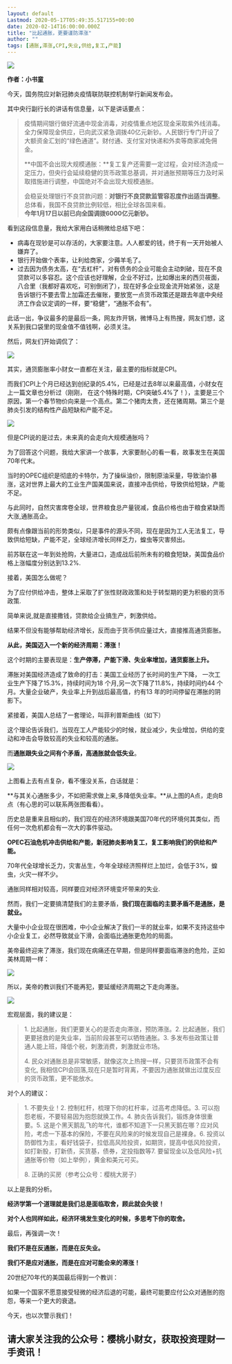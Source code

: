 ```yaml
---
layout: default
Lastmod: 2020-05-17T05:49:35.517155+00:00
date: 2020-02-14T16:00:00.000Z
title: "比起通胀，更要谨防滞涨"
author: ""
tags: [通胀,滞涨,CPI,失业,供给,复工,产能]
---
```


![](https://images.weserv.nl/?url=https%3A//pic1.zhimg.com/v2-0385dc0d6b0e2570f950f974f2013238_b.jpg)

**作者：小书童**

今天，国务院应对新冠肺炎疫情联防联控机制举行新闻发布会。

其中央行副行长的讲话有信息量，以下是讲话要点：

> 疫情期间银行做好流通中现金消毒，对疫情重点地区现金采取紫外线消毒。全力保障现金供应，已向武汉紧急调拨40亿元新钞。人民银行专门开设了大额资金汇划的“绿色通道”。财付通、支付宝对快递和外卖等商家减免佣金。
> 
> **中国不会出现大规模通胀：**复工复产还需要一定过程，会对经济造成一定压力，但央行会延续稳健的货币政策总基调，并对通胀预期等压力及时采取措施进行调整，中国绝对不会出现大规模通胀。
> 
>   
> 会稳妥处理银行不良贷款问题：**对银行不良贷款监管容忍度作出适当调整**。总体看，我国不良贷款比例较低，相比全球各国来看。  
> **今年1月17日以前已向全国调拨6000亿元新钞。**

看到这段信息量，我给大家用白话稍微给总结下吧：

*   病毒在现钞是可以存活的，大家要注意。人人都爱的钱，终于有一天开始被人嫌弃了。
*   银行开始做个表率，让利给商家，少薅羊毛了。
*   过去因为债务太高，在“去杠杆”，对有债务的企业可能会主动刺破，现在不良贷款可以多容忍。这个应该也好理解，企业不好过，比如爆出来的西贝莜面，八合里（我都好喜欢吃，可别倒闭了），现在好多企业现金流开始紧张，这是告诉银行不要去雪上加霜还去催账，要放宽一点货币政策还是跟去年底中央经济工作会议定调的一样，要“稳健”，“通胀不会有”。

此话一出，争议最多的是最后一条，网友炸开锅，微博马上有热搜，网友们想，这关系到我口袋里的现金值不值钱啊，必须关注。

然后，网友们开始调侃了：

![](https://images.weserv.nl/?url=https%3A//pic1.zhimg.com/v2-89dbfcfc0074bc307543562600a2ee80_b.jpg)

其实，通货膨胀率小财女一直都在关注，最主要的指标就是CPI。

而我们CPI上个月已经达到创纪录的5.4%，已经是过去8年以来最高值，小财女在上一篇文章也分析过（刚刚， 在这个特殊时期，CPI突破5.4%了！），主要是三个原因，第一个春节物价向来是一个高点。第二个猪肉太贵，还在猪周期。第三个是肺炎引发的结构性产品短缺和产能不足。

![](https://images.weserv.nl/?url=https%3A//pic4.zhimg.com/v2-4a59658314677d298b3fc8284c038dcb_b.jpg)

但是CPI说的是过去，未来真的会走向大规模通胀吗？

为了回答这个问题，我给大家讲一个故事，大家要耐心的看一看，故事发生在美国70年代末。

当时的OPEC组织是彻底的卡特尔，为了操纵油价，限制原油采量，导致油价暴涨，这对世界上最大的工业生产国美国来说，直接冲击供给，导致供给短缺，产能不足。

与此同时，自然灾害席卷全球，世界粮食总产量锐减，食品价格也由于粮食紧缺而大涨,通胀高企。

颇有点像跟当前的形势类似，只是事件的源头不同，现在是因为工人无法复工，导致供给短缺，产能不足，全球经济增长同样乏力，蝗虫等灾害频出。

前苏联在这一年到处抢购，大量进口，造成战后前所未有的粮食短缺，美国食品价格上涨幅度分别达到13.2%.

接着，美国怎么做呢？

为了应付供给冲击，整体上采取了扩张性财政政策和处于转型期的更为积极的货币政策.

简单来说,就是直接撒钱，贷款给企业搞生产，刺激供给。

结果不但没有能够帮助经济增长，反而由于货币供应量过大，直接推高通货膨胀。

**从此，美国迈入一个新的经济周期：滞涨！**

这个时期的主要表现是：**生产停滞，产能下滑、失业率增加，通货膨胀上升。**

滞胀对美国经济造成了致命的打击：美国工业经历了长时间的生产下降， 一次工业生产下降了15.3%，持续时间为18 个月,另一次下降了11.8%，持续时间约44 个月。大量企业破产，失业率上升到战后最高值，约有13 年的时间停留在滞胀的阴影下。

紧接着，美国人总结了一套理论，叫菲利普斯曲线（如下）

这个理论告诉我们，当现在工人产能较少的时候，就业减少，失业增加，供给的变动和冲击会导致较高的失业和较高的通胀。

而**通胀跟失业之间有个矛盾，高通胀就会低失业**。

![](https://images.weserv.nl/?url=https%3A//pic3.zhimg.com/v2-9394c3d3855f27f3c7514d13b51cdd06_b.jpg)

上图看上去有点复杂，看不懂没关系，白话就是：

**与其关心通胀多少，不如把需求做上来,多降低失业率。**从上图的A点，走向B点（有心思的可以联系两张图看看）。

历史总是重来且相似的，我们现在的经济环境跟美国70年代的环境何其类似，而任何一次危机都会有一次大的事件驱动。

**OPEC石油危机冲击供给和产能，新冠肺炎影响复工，复工影响我们的供给和产能。**

70年代全球增长乏力，灾害丛生，今年全球经济照样烂上加烂，会低于3%，蝗虫，火灾一样不少。

通胀同样相对较高，同样要应对经济环境变坏带来的失业.

然而，我们一定要搞清楚我们的主要矛盾，**我们现在面临的主要矛盾不是通胀，是就业。**

大量中小企业现在很困难，中小企业解决了我们一半的就业率，如果不支持这些中小企业复工，必然导致就业下滑，会面临比通胀更危险的局面。

美帝最终迎来了滞涨，我们现在病痛还在早期，但是同样要面临滞涨的危险，正如美林周期一样：

![](https://images.weserv.nl/?url=https%3A//pic3.zhimg.com/v2-0734c61f21f155eeeb2b117bec65b94e_b.jpg)

所以，美帝的教训我们不能再犯，要延缓经济周期之下走向滞涨。

![](https://images.weserv.nl/?url=https%3A//pic1.zhimg.com/v2-330074cb0917e71a093855da53bff16c_b.jpg)

宏观层面，我的建议是：

> 1\. 比起通胀，我们更要关心的是否走向滞涨，预防滞涨。2. 比起通胀，我们更要拯救的是失业率，当前阶段甚至可以牺牲通胀。3. 多发布些政策让普通人能上班，降低个税，刺激消费，刺激就业市场。
> 
> 4\. 民众对通胀总是非常敏感，就像这次上热搜一样，只要货币政策不会有变化, 我相信CPI会回落,现在只是暂时背离，不要因为通胀就做出过度反应的货币政策，更不能放水。

对个人的建议：

> 1\. 不要失业！2. 控制杠杆，梳理下你的杠杆率，过高考虑降低。3. 可以抱怨老板，不要轻易因为抱怨就换工作。4. 肺炎告诉我们，锻炼身体很重要。5. 这是个黑天鹅乱飞的年代，谁都不知道下一只黑天鹅在哪？应对风险，考虑一下基本的保险，不要在风险来的时候发现自己是裸身。6. 投资以防御性为主，看好钱袋子，拉低高风险投资，如期货，提高中低风险投资，如打新股，打新债，买货基，债券，定投指数等7. 要留现金以及低风险+抗通胀等价物（如上举例），黄金和美元可买。
> 
> 8\. 正确的买房（参考公众号：樱桃大房子）

以上是我的分析。

**经济学第一个道理就是我们总是面临取舍，顾此就会失彼！**

**对个人也同样如此，经济环境发生变化的时候，多思考下你的取舍。**

最后，再强调一次！

**我们不是在反通胀，而是在反失业。**

**我们不是应对通胀，而是在应对可能会来的滞涨！**

20世纪70年代的美国最后得到一个教训：

如果一个国家不愿意接受轻微的经济后退的可能，最终可能要应付公众对通胀的抱怨，等来一个更大的衰退。

今天，也以次警示我们！

请大家关注我的公众号：樱桃小财女，获取投资理财一手资讯！
----------------------------

